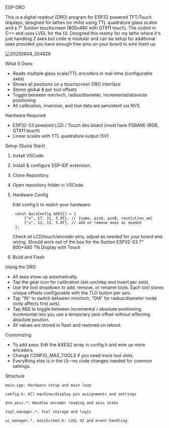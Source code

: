 ESP-DRO

This is a digital readout (DRO) program for ESP32 powered TFT/Touch displays, designed for lathes (or mills) using TTL quadrature glass scales and a 7" Sunton touchscreen (800x480 with GT911 touch).
The coded in C++ and uses LVGL for the UI. Designed this mainly for my lathe where it's just handling 2 axes but code is modular and can be setup for additional axes provided you have enough free pins on your board to wire them up. 

![20250604_204626](https://github.com/user-attachments/assets/758a3c3e-7225-4b4a-93ea-753a7d6e396a)

What It Does:

* Reads multiple glass scale/TTL encoders in real-time (configurable axes)
* Shows all positions on a touchscreen DRO interface
* Stores global & per tool offsets
* Toggle between mm/inch, radius/diameter, incremental/absolute positioning
* All calibration, inversion, and tool data are persistent via NVS

Hardware Required

* ESP32-S3 powered LCD / Touch dev board (must have PSRAM) (RGB, GT911 touch)
* Linear scales with TTL quadrature output (5V)

Setup (Quick Start)
1. Install VSCode.
2. Install & configure ESP-IDF extension.
3. Clone Repository.
4. Open repository folder in VSCode.
4. Hardware Config
    
    Edit config.h to match your hardware:
    
        const AxisConfig AXES[] = {
            {"x", 17, 11, 5.0f}, // {name, pinA, pinB, resolution_um}
            {"z", 12, 13, 5.0f}, // add or remove axes as needed
        };
    
    Check all LCD/touch/encoder pins, adjust as needed for your board and wiring.
    Should work out of the box for the Sunton ESP32-S3 7" 800*480 TN Display with Touch

5. Build and Flash

Using the DRO

* All axes show up automatically.
* Tap the gear icon for calibration (set um/step and invert per axis).
* Use the tool dropdown to add, remove, or rename tools. Each tool stores unique offsets configurable with the TLO button per axis.
* Tap "IN" to switch between mm/inch, "DIA" for radius/diameter mode (only affects first axis).
* Tap ABS to toggle between incremental / absolute positioning. Incremental lets you use a temporary zero offset without effecting absolute position.
* All values are stored in flash and restored on reboot.

Customizing

* To add axes: Edit the AXES[] array in config.h and wire up more encoders.
* Change CONFIG_MAX_TOOLS if you need more tool slots.
* Everything else is in the UI—no code changes needed for common settings.

Structure

    main.cpp: Hardware setup and main loop

    config.h: All machine/display pin assignments and settings

    dro_axis.*: Handles encoder reading and axis state

    tool_manager.*: Tool storage and logic

    ui_manager.*, mainScreen.h: LVGL UI and event handling
